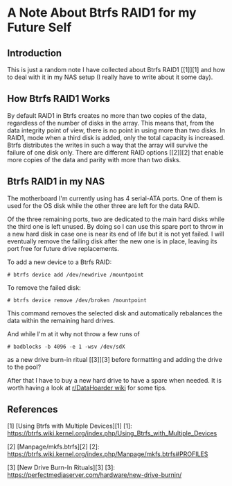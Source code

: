 # A Note About Btrfs RAID1 for my Future Self

## Introduction

This is just a random note I have collected about Btrfs RAID1 [\[1\]][1] and 
how to deal with it in my NAS setup (I really have to write about it some day).

## How Btrfs RAID1 Works

By default RAID1 in Btrfs creates no more than two copies of the data,
regardless of the number of disks in the array. This means that, from the data
integrity point of view, there is no point in using more than two disks. In
RAID1, mode when a third disk is added, only the total capacity is increased. 
Btrfs distributes the writes in such a way that the array will survive the
failure of one disk only. There are different RAID options [\[2\]][2] that 
enable more copies of the data and parity with more than two disks.

## Btrfs RAID1 in my NAS

The motherboard I'm currently using has 4 serial-ATA ports. One of them is used
for the OS disk while the other three are left for the data RAID.

Of the three remaining ports, two are dedicated to the main hard disks while the
third one is left unused. By doing so I can use this spare port to throw in a
new hard disk in case one is near its end of life but it is not yet failed.
I will eventually remove the failing disk after the new one is in place,
leaving its port free for future drive replacements.

To add a new device to a Btrfs RAID:
	
	# btrfs device add /dev/newdrive /mountpoint

To remove the failed disk:
	
	# btrfs device remove /dev/broken /mountpoint

This command removes the selected disk and automatically rebalances the data
within the remaining hard drives.

And while I'm at it why not throw a few runs of

	# badblocks -b 4096 -e 1 -wsv /dev/sdX

as a new drive burn-in ritual [\[3\]][3] before formatting and adding the drive
to the pool?

After that I have to buy a new hard drive to have a spare when needed. It is
worth having a look at [r/DataHoarder wiki](https://www.reddit.com/r/datahoarder/wiki/index)
for some tips.

## References

\[1\] [Using Btrfs with Multiple Devices][1]
[1]: https://btrfs.wiki.kernel.org/index.php/Using_Btrfs_with_Multiple_Devices

\[2\] [Manpage/mkfs.btrfs][2]
[2]: https://btrfs.wiki.kernel.org/index.php/Manpage/mkfs.btrfs#PROFILES

\[3\] [New Drive Burn-In Rituals][3]
[3]: https://perfectmediaserver.com/hardware/new-drive-burnin/

